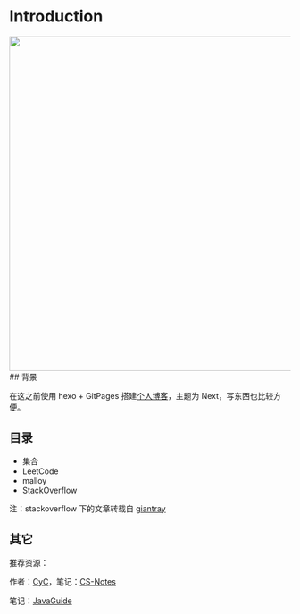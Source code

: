 # Introduction



<div align="center"><img src="https://i.loli.net/2019/05/09/5cd3c057cdee2.jpg" width="600px"/> </div>
## 背景

在这之前使用 hexo + GitPages 搭建[个人博客](https://blog.mortre.top/)，主题为 Next，写东西也比较方便。



## 目录

- 集合
- LeetCode
- malloy
- StackOverflow



注：stackoverflow 下的文章转载自 [giantray](https://github.com/giantray/stackoverflow-java-top-qa)

## 其它

推荐资源：

作者：[CyC](<https://github.com/CyC2018/>)，笔记：[CS-Notes](<https://cyc2018.github.io/CS-Notes/#/>)

笔记：[JavaGuide](https://snailclimb.top/JavaGuide/#/)